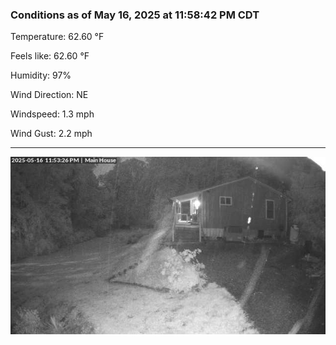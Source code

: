 ### Conditions as of May 16, 2025 at 11:58:42 PM CDT 

Temperature: 62.60 &deg;F

Feels like: 62.60 &deg;F

Humidity: 97%

Wind Direction: NE

Windspeed: 1.3 mph

Wind Gust: 2.2 mph

---

<img src="./images/latest.jpeg"/>

